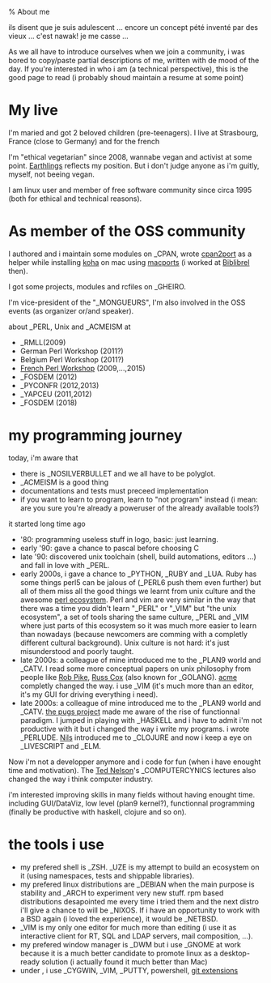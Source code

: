 % About me

ils disent que je suis adulescent ... encore un concept pété inventé par des
vieux ... c'est nawak! je me casse ...

As we all have to introduce ourselves when we join a community, i was bored to
copy/paste partial descriptions of me, written with de mood of the day.
If you're interested in who i am (a technical perspective), this is the good page
to read (i probably shoud maintain a resume at some point)

# My live

I'm maried and got 2 beloved children (pre-teenagers).
I live at Strasbourg, France (close to Germany) and for the french

I'm "ethical vegetarian" since 2008, wannabe vegan and activist at some point.
[Earthlings](http://earthlings.com) reflects my position. But i don't judge
anyone as i'm guitly, myself, not beeing vegan.

I am linux user and member of free software community since circa 1995 (both
for ethical and technical reasons).

# As member of the OSS community

I authored and i maintain some modules on _CPAN, wrote
[cpan2port](https://trac.macports.org/wiki/howto/cpan2port)
as a helper while installing [koha](http://koha-community.org/)
on mac using [macports](https://www.macports.org/)
(i worked at [Biblibrel](http://www.biblibre.com/en) then).

I got some projects, modules and rcfiles on _GHEIRO.

I'm vice-president of the "_MONGUEURS",
I'm also involved in the OSS events (as organizer or/and speaker).

about _PERL, Unix and _ACMEISM at

* _RMLL(2009)
* German Perl Workshop (2011?)
* Belgium Perl Workshop (2011?)
* [French Perl Workshop](http://journeesperl.fr/fpw2015/) (2009,...,2015)
* _FOSDEM (2012)
* _PYCONFR (2012,2013)
* _YAPCEU (2011,2012)
* _FOSDEM (2018)

# my programming journey

today, i'm aware that

* there is _NOSILVERBULLET and we all have to be polyglot.
* _ACMEISM is a good thing
* documentations and tests must preceed implementation
* if you want to learn to program, learn to "not program" instead
  (i mean: are you sure you're already a poweruser of the already available tools?)

it started long time ago

* '80: programming useless stuff in logo, basic: just learning.
* early '90: gave a chance to pascal before choosing C
* late '90: discovered unix toolchain (shell, build automations, editors ...)
  and fall in love with _PERL.
* early 2000s, i gave a chance to _PYTHON, _RUBY and _LUA. Ruby has some
  things perl5 can be jalous of (_PERL6 push them even further) but all
  of them miss all the good things we learnt from
  unix culture and the awesome [perl ecosystem](http://cpan.io/). Perl and vim
  are very similar in the way that there was a time you didn't learn "_PERL"
  or "_VIM" but "the unix ecosystem", a set of tools sharing the same culture,
  _PERL and _VIM where just parts of this ecosystem so it was much more easier
  to learn than nowadays (because newcomers are comming with a completly
  different cultural background). Unix culture is not hard: it's just
  misunderstood and poorly taught.
* late 2000s: a colleague of mine introduced me to the _PLAN9 world and _CATV.
  I read some more conceptual papers on unix philosophy from people like
  [Rob Pike](https://en.wikipedia.org/wiki/Rob_Pike),
  [Russ Cox](https://swtch.com/~rsc/) (also known for _GOLANG).
  [acme](https://www.youtube.com/watch?v=dP1xVpMPn8M) completly changed the way.
  i use _VIM
  (it's much more than an editor, it's my GUI for driving everything i need).
* late 2000s: a colleague of mine introduced me to the _PLAN9 world and _CATV.
  [the pugs project](https://en.wikipedia.org/wiki/Pugs) made me aware of the
  rise of functionnal paradigm. I jumped in playing with _HASKELL and i have to
  admit i'm not productive with it but i changed the way i write my programs.
  i wrote _PERLUDE. [Nils](https://github.com/ngrunwald) introduced me to _CLOJURE
  and now i keep a eye on _LIVESCRIPT and _ELM.

Now i'm not a developper anymore and i code for fun (when i have enought time
and motivation). The [Ted Nelson](https://en.wikipedia.org/wiki/Ted_Nelson)'s
_COMPUTERCYNICS lectures also changed the way i think computer industry.

i'm interested improving skills in many fields without having enought time.
including GUI/DataViz, low level (plan9 kernel?), functionnal programming
(finally be productive with haskell, clojure and so on). 

# the tools i use

* my prefered shell is _ZSH. _UZE is my attempt to build an ecosystem on it
 (using namespaces, tests and shippable libraries).
* my prefered linux distributions are _DEBIAN when the main purpose
  is stability and _ARCH to experiment very new stuff. rpm based distributions
  desapointed me every time i tried them and the next distro i'll give a chance
  to will be _NIXOS. If i have an opportunity to work with a BSD again
  (i loved the experience), it would be _NETBSD.
* _VIM is my only one editor for much more than editing (i use it as
  interactive client for RT, SQL and LDAP servers, mail composition, ...).
* my prefered window manager is _DWM but i use _GNOME at work because
  it is a much better candidate to promote linux as a desktop-ready solution
  (i actually found it much better than Mac)
* under , i use _CYGWIN, _VIM, _PUTTY, powershell,
  [git extensions](https://git-extensions-documentation.readthedocs.org/en/latest/?)
